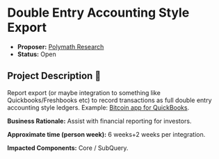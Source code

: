 # Double Entry Accounting Style Export  

* **Proposer:** [Polymath Research](https://polymath.network)
* **Status:** Open

## Project Description :page_facing_up: 

Report export (or maybe integration to something like Quickbooks/Freshbooks etc) to record transactions as full double entry accounting style ledgers. Example:  [Bitcoin app for QuickBooks](https://blockpath.com/apps/qb/features?realmId=&channel=appscom).

**Business Rationale:** Assist with financial reporting for investors.

**Approximate time (person week):** 6 weeks+2 weeks per integration.

**Impacted Components:** Core / SubQuery.
